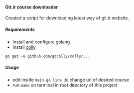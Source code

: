 #### Git.ir course downloader

Created a script for downloading latest way of git.ir website.

##### Requirements
- Install and configure [golang](https://golang.org/)
- Install [colly](http://go-colly.org/docs/introduction/install/)

`go get -u github.com/gocolly/colly/...`

##### Usage
- edit inside `main.go line 38` change url of desired course
- run `make` on terminal in root directory of this project
